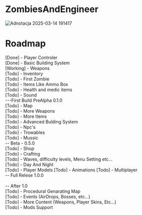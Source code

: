 # ZombiesAndEngineer
![Adnotacja 2025-03-14 191417](https://github.com/user-attachments/assets/862a6888-5b9a-451a-bab3-c84831785026)
 </br>

# Roadmap </br>
[Done] - Player Controler </br>
[Done] - Basic Building System  </br>
[Working] - Weapons </br>
[Todo] - Inventory </br>
[Todo] - First Zombie </br>
[Todo] - Items Like Ammo Box </br>
[Todo] - Health and medic items </br>
[Todo] - Sound</br>
---First Build PreAlpha 0.1.0 </br>
[Todo] - Map </br>
[Todo] - More Weapons </br>
[Todo] - More Items </br>
[Todo] - Advanced Bulding System </br>
[Todo] - Npc's </br>
[Todo] - Trowables </br>
[Todo] - Mussic</br>
-- Beta - 0.5.0 </br>
[Todo] - Shop </br>
[Todo] - Crafting </br>
[Todo] - Waves, difficulty levels, Menu Setting etc... </br>
[Todo] - Day And Night </br>
[Todo] - Player Models
[Todo] - Animations
[Todo] - Multiplayer </br>
-- Full Relese 1.0.0 </br>
 </br>
-- After 1.0 </br>
[Todo] - Procedural Genarating Map </br>
[Todo] - Events (AirDrops, Bosses, etc...) </br>
[Todo] - More Content (Weapons, Player Skins, Etc...) </br>
[Todo] - Mods Support </br>


